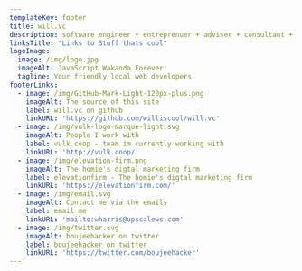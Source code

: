 ```yaml
---
templateKey: footer
title: will.vc
description: software engineer + entreprenuer + adviser + consultant + occasional freelancer
linksTitle: "Links to Stuff thats cool"
logoImage:
  image: /img/logo.jpg
  imageAlt: JavaScript Wakanda Forever!
  tagline: Your friendly local web developers
footerLinks:
  - image: /img/GitHub-Mark-Light-120px-plus.png
    imageAlt: The source of this site
    label: will.vc on github
    linkURL: 'https://github.com/williscool/will.vc'
  - image: /img/vulk-logo-marque-light.svg
    imageAlt: People I work with
    label: vulk.coop - team im currently working with
    linkURL: 'http://vulk.coop/'
  - image: /img/elevation-firm.png
    imageAlt: The homie's digtal marketing firm
    label: elevationfirm - The homie's digtal marketing firm
    linkURL: 'https://elevationfirm.com/'
  - image: /img/email.svg
    imageAlt: Contact me via the emails
    label: email me
    linkURL: 'mailto:wharris@upscalews.com'
  - image: /img/twitter.svg
    imageAlt: boujeehacker on twitter
    label: boujeehacker on twitter
    linkURL: 'https://twitter.com/boujeehacker'
---
```


